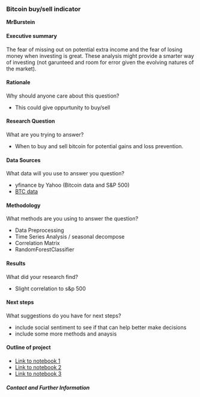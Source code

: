 ### Bitcoin buy/sell indicator

**MrBurstein**

#### Executive summary
The fear of missing out on potential extra income and the fear of losing money when investing is great. These analysis might provide a smarter way of investing (not garunteed and room for error given the evolving natures of the market).

#### Rationale
Why should anyone care about this question?
- This could give oppurtunity to buy/sell 

#### Research Question
What are you trying to answer?
- When to buy and sell bitcoin for potential gains and loss prevention.

#### Data Sources
What data will you use to answer you question?
- yfinance by Yahoo (Bitcoin data and S&P 500)
- [BTC data](https://www.kaggle.com/datasets/prasoonkottarathil/btcinusd)

#### Methodology
What methods are you using to answer the question?
- Data Preprocessing
- Time Series Analysis / seasonal decompose
- Correlation Matrix
- RandomForestClassifier


#### Results
What did your research find?
* Slight correlation to s&p 500

#### Next steps
What suggestions do you have for next steps?
- include social sentiment to see if that can help better make decisions
- include some more methods and anaysis 

#### Outline of project

- [Link to notebook 1](https://github.com/MrBurstein/berkely-bitcoin-capstone/blob/main/code/main.ipynb)
- [Link to notebook 2]()
- [Link to notebook 3]()

##### Contact and Further Information